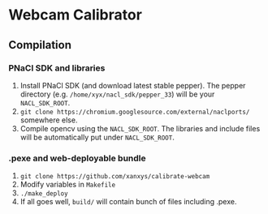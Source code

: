 # Webcam Calibrator

## Compilation
### PNaCl SDK and libraries
1. Install PNaCl SDK (and download latest stable pepper). The pepper directory (e.g. `/home/xyx/nacl_sdk/pepper_33`) will be your `NACL_SDK_ROOT`.
2. `git clone https://chromium.googlesource.com/external/naclports/` somewhere else.
3. Compile opencv using the `NACL_SDK_ROOT`. The libraries and include files will be automatically put under `NACL_SDK_ROOT`.

### .pexe and web-deployable bundle
1. `git clone https://github.com/xanxys/calibrate-webcam`
2. Modify variables in `Makefile`
3. `./make_deploy`
4. If all goes well, `build/` will contain bunch of files including .pexe.
